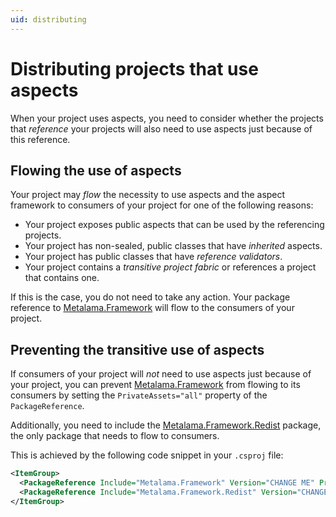 ```yaml
---
uid: distributing
---
```


# Distributing projects that use aspects

When your project uses aspects, you need to consider whether the projects that _reference_ your projects will also need to use aspects just because of this reference.

## Flowing the use of aspects

Your project may _flow_ the necessity to use aspects and the aspect framework to consumers of your project for one of the following reasons:

* Your project exposes public aspects that can be used by the referencing projects.
* Your project has non-sealed, public classes that have _inherited_ aspects.
* Your project has public classes that have _reference validators_.
* Your project contains a _transitive project fabric_ or references a project that contains one.

If this is the case, you do not need to take any action. Your package reference to [Metalama.Framework](https://www.nuget.org/packages/Metalama.Framework) will flow to the consumers of your project.

## Preventing the transitive use of aspects

If consumers of your project will _not_ need to use aspects just because of your project, you can prevent [Metalama.Framework](https://www.nuget.org/packages/Metalama.Framework) from flowing to its consumers by setting the `PrivateAssets="all"` property of the `PackageReference`.

Additionally, you need to include the [Metalama.Framework.Redist](https://www.nuget.org/packages/Metalama.Framework.Redist) package, the only package that needs to flow to consumers.

This is achieved by the following code snippet in your `.csproj` file:

```xml
<ItemGroup>
  <PackageReference Include="Metalama.Framework" Version="CHANGE ME" PrivateAssets="all"/>
  <PackageReference Include="Metalama.Framework.Redist" Version="CHANGE ME"/>
</ItemGroup>
```

